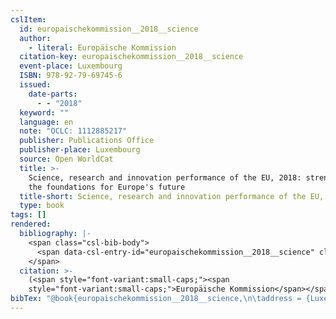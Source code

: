 ```yaml
---
cslItem:
  id: europaischekommission__2018__science
  author:
    - literal: Europäische Kommission
  citation-key: europaischekommission__2018__science
  event-place: Luxembourg
  ISBN: 978-92-79-69745-6
  issued:
    date-parts:
      - - "2018"
  keyword: ""
  language: en
  note: "OCLC: 1112885217"
  publisher: Publications Office
  publisher-place: Luxembourg
  source: Open WorldCat
  title: >-
    Science, research and innovation performance of the EU, 2018: strengthening
    the foundations for Europe's future
  title-short: Science, research and innovation performance of the EU, 2018
  type: book
tags: []
rendered:
  bibliography: |-
    <span class="csl-bib-body">
      <span data-csl-entry-id="europaischekommission__2018__science" class="csl-entry"><span class='author-bib'>Europäische Kommission</span>. <span class='date-bib'>(2018)</span>. <span class='title'><i><b><span style="font-style:normal;">Science, research and innovation performance of the EU, 2018: strengthening the foundations for Europe’s future</span></b></i></span>. Publications Office.</span>
    </span>
  citation: >-
    (<span style="font-variant:small-caps;"><span
    style="font-variant:small-caps;">Europäische Kommission</span></span>, 2018)
bibTex: "@book{europaischekommission__2018__science,\n\taddress = {Luxembourg},\n\tauthor = {{Europäische Kommission}},\n\tisbn = {978-92-79-69745-6},\n\tyear = {2018},\n\tnote = {OCLC: 1112885217},\n\tpublisher = {Publications Office},\n\ttitle = {Science, research and innovation performance of the {EU}, 2018: strengthening the foundations for {Europe}'s future},\n}\n\n"
---
```

